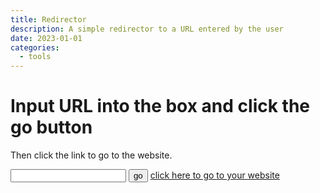 ```yaml
---
title: Redirector
description: A simple redirector to a URL entered by the user
date: 2023-01-01
categories:
  - tools
---
```


# Input URL into the box and click the go button

Then click the link to go to the website.

<script>
  function func() {
    var u = document.getElementById("url").value;
    if (u.indexOf("http://") == -1 && u.indexOf("https://") == -1) {
      u = "http://" + u;
    }
    var link = document.getElementById("link");
    link.href = u;
    console.log(u);
  }
</script>

<input title="URL" type="text" name="url" id="url" />
<button onclick="func()">go</button>
<a id="link" href="javascript:alert('Empty Input')">
  click here to go to your website</a
>
